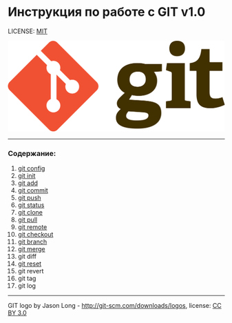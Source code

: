 # **Инструкция по работе с GIT** v1.0

LICENSE: [MIT](/license.md)

![git-logo](/Git-logo.svg.png)

---

### **Содержание:**

1. [git config](/config.md)
2. [git init](/init.md)
3. [git add](/add.md)
4. [git commit](/commit.md)
5. [git push](/push.md)
6. [git status](/status.md)
7. [git clone](/clone.md)
8. [git pull](/pull.md)
9. [git remote](/remote.md)
10. [git checkout](/checkout.md)
11. [git branch](/branch.md)
12. [git merge](/merge.md)
13. git diff
14. [git reset](/reset.md)
15. git revert
16. git tag
17. git log


---
GIT logo by Jason Long - http://git-scm.com/downloads/logos, license: [CC BY 3.0](https://creativecommons.org/licenses/by/3.0/)

